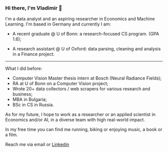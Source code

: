 ### Hi there, I'm Vladimir 👋

I'm a data analyst and an aspiring researcher in Economics and Machine Learning. I'm based in Germany and currently I am:

- A recent graduate @ U of Bonn: a research-focused CS program. (GPA 1.6);

- A research assistant @ U of Oxford: data parsing, cleaning and analysis in a Finance project.
_____
What I did before:
- Computer Vision Master thesis intern at Bosch (Neural Radiance Fields);
- RA at U of Bonn on a Computer Vision project;
- Wrote 20+ data collectors / web scrapers for various research and business;
- MBA in Bulgaria;
- BSc in CS in Russia.

As for my future, I hope to work as a researcher or an applied scientist in Economics and/or AI, in a diverse team with high real-world impact.

In my free time you can find me running, biking or enjoying music, a book or a film.

Reach me via email or [Linkedin](https://www.linkedin.com/in/v-fedoseev/)
